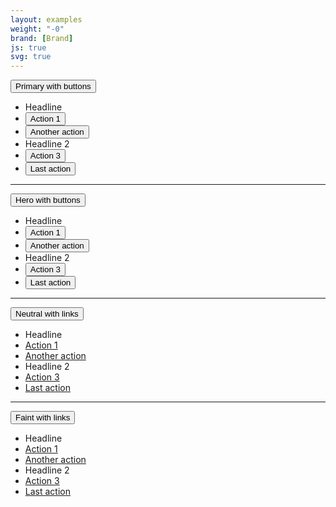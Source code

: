 ```yaml
---
layout: examples
weight: "-0"
brand: [Brand]
js: true
svg: true
---
```


<div class="btn-dropdown" aria-haspopup="true">
	<button type="button" class="btn btn-primary js-button-dropdown" aria-label="Primary with buttons. Hit enter to open dropdown">
		<span class="btn-dropdown-caret">Primary with buttons</span>
	</button>
	<ul class="dropdown-menu" role="menu" aria-label="Hit the Esc key to close dropdown" tabindex="-1">
		<li class="dropdown-menu-headline">Headline</li>
		<li><button class="btn btn-link">Action 1</button></li>
		<li><button class="btn btn-link">Another action</button></li>
		<li class="dropdown-menu-headline dropdown-menu-divider">Headline 2</li>
		<li><button class="btn btn-link">Action 3</button></li>
		<li><button class="btn btn-link">Last action</button></li>
	</ul>
</div>

<hr>

<div class="btn-dropdown" aria-haspopup="true">
	<button type="button" class="btn btn-hero js-button-dropdown" aria-label="Hero with buttons. Hit enter to open dropdown">
		<span class="btn-dropdown-caret">Hero with buttons</span>
	</button>
	<ul class="dropdown-menu" role="menu" aria-label="Hit the Esc key to close dropdown" tabindex="-1">
		<li class="dropdown-menu-headline">Headline</li>
		<li><button class="btn btn-link">Action 1</button></li>
		<li><button class="btn btn-link">Another action</button></li>
		<li class="dropdown-menu-headline dropdown-menu-divider">Headline 2</li>
		<li><button class="btn btn-link">Action 3</button></li>
		<li><button class="btn btn-link">Last action</button></li>
	</ul>
</div>

<hr>

<div class="btn-dropdown" aria-haspopup="true">
	<button type="button" class="btn btn-neutral js-button-dropdown" aria-label="Neutral with links. Hit enter to open dropdown">
		<span class="btn-dropdown-caret">Neutral with links</span>
	</button>
	<ul class="dropdown-menu" role="menu" aria-label="Hit the Esc key to close dropdown" tabindex="-1">
		<li class="dropdown-menu-headline">Headline</li>
		<li><a href="{{ page.title | handleize }}/#url">Action 1</a></li>
		<li><a href="{{ page.title | handleize }}/#url">Another action</a></li>
		<li class="dropdown-menu-headline dropdown-menu-divider">Headline 2</li>
		<li><a href="{{ page.title | handleize }}/#url">Action 3</a></li>
		<li><a href="{{ page.title | handleize }}/#url">Last action</a></li>
	</ul>
</div>

<hr>

<div class="btn-dropdown" aria-haspopup="true">
	<button type="button" class="btn btn-faint js-button-dropdown" aria-label="Faint with links. Hit enter to open dropdown">
		<span class="btn-dropdown-caret">Faint with links</span>
	</button>
	<ul class="dropdown-menu" role="menu" aria-label="Hit the Esc key to close dropdown" tabindex="-1">
		<li class="dropdown-menu-headline">Headline</li>
		<li><a href="{{ page.title | handleize }}/#url">Action 1</a></li>
		<li><a href="{{ page.title | handleize }}/#url">Another action</a></li>
		<li class="dropdown-menu-headline dropdown-menu-divider">Headline 2</li>
		<li><a href="{{ page.title | handleize }}/#url">Action 3</a></li>
		<li><a href="{{ page.title | handleize }}/#url">Last action</a></li>
	</ul>
</div>